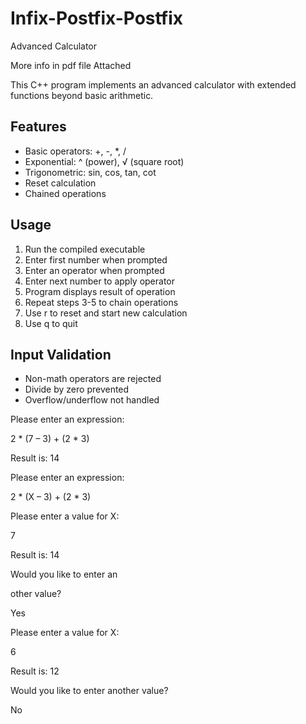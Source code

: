 # Infix-Postfix-Postfix
Advanced Calculator

More info in pdf file Attached

This C++ program implements an advanced calculator with extended functions beyond basic arithmetic.

## Features
+ Basic operators: +, -, *, /
+ Exponential: ^ (power), √ (square root)
+ Trigonometric: sin, cos, tan, cot
+ Reset calculation
+ Chained operations


## Usage
1. Run the compiled executable
2. Enter first number when prompted
3. Enter an operator when prompted
4. Enter next number to apply operator
5. Program displays result of operation
6. Repeat steps 3-5 to chain operations
7. Use r to reset and start new calculation
8. Use q to quit


## Input Validation
+ Non-math operators are rejected
+ Divide by zero prevented
+ Overflow/underflow not handled



Please enter an expression:

2 * (7 – 3) + (2 * 3)

Result is: 14

Please enter an expression:

2 * (X – 3) + (2 * 3)

Please enter a value for X:

7

Result is: 14

Would you like to enter an

other value?

Yes

Please enter a value for X:

6

Result is: 12

Would you like to enter another value?

No
